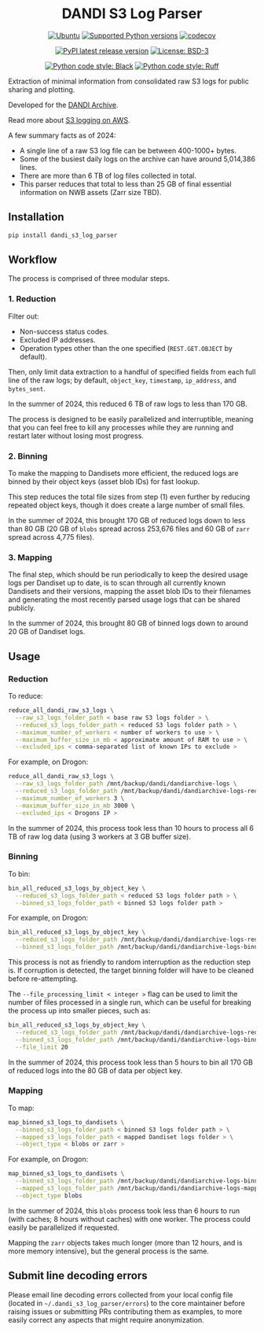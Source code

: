 <p align="center">
  <h1 align="center">DANDI S3 Log Parser</h3>
  <p align="center">
    <a href="https://pypi.org/project/dandi_s3_log_parser/"><img alt="Ubuntu" src="https://img.shields.io/badge/Ubuntu-E95420?style=flat&logo=ubuntu&logoColor=white"></a>
    <a href="https://pypi.org/project/dandi_s3_log_parser/"><img alt="Supported Python versions" src="https://img.shields.io/pypi/pyversions/dandi_s3_log_parser.svg"></a>
    <a href="https://codecov.io/github/CatalystNeuro/dandi_s3_log_parser?branch=main"><img alt="codecov" src="https://codecov.io/github/CatalystNeuro/dandi_s3_log_parser/coverage.svg?branch=main"></a>
  </p>
  <p align="center">
    <a href="https://pypi.org/project/dandi_s3_log_parser/"><img alt="PyPI latest release version" src="https://badge.fury.io/py/dandi_s3_log_parser.svg?id=py&kill_cache=1"></a>
    <a href="https://github.com/catalystneuro/dandi_s3_log_parser/blob/main/license.txt"><img alt="License: BSD-3" src="https://img.shields.io/pypi/l/dandi_s3_log_parser.svg"></a>
  </p>
  <p align="center">
    <a href="https://github.com/psf/black"><img alt="Python code style: Black" src="https://img.shields.io/badge/python_code_style-black-000000.svg"></a>
    <a href="https://github.com/astral-sh/ruff"><img alt="Python code style: Ruff" src="https://img.shields.io/endpoint?url=https://raw.githubusercontent.com/astral-sh/ruff/main/assets/badge/v2.json"></a>
  </p>
</p>

Extraction of minimal information from consolidated raw S3 logs for public sharing and plotting.

Developed for the [DANDI Archive](https://dandiarchive.org/).

Read more about [S3 logging on AWS](https://web.archive.org/web/20240807191829/https://docs.aws.amazon.com/AmazonS3/latest/userguide/LogFormat.html).

A few summary facts as of 2024:

- A single line of a raw S3 log file can be between 400-1000+ bytes.
- Some of the busiest daily logs on the archive can have around 5,014,386 lines.
- There are more than 6 TB of log files collected in total.
- This parser reduces that total to less than 25 GB of final essential information on NWB assets (Zarr size TBD).



## Installation

```bash
pip install dandi_s3_log_parser
```



## Workflow

The process is comprised of three modular steps.

### 1. **Reduction**

Filter out:

- Non-success status codes.
- Excluded IP addresses.
- Operation types other than the one specified (`REST.GET.OBJECT` by default).

Then, only limit data extraction to a handful of specified fields from each full line of the raw logs; by default, `object_key`, `timestamp`, `ip_address`, and `bytes_sent`.

In the summer of 2024, this reduced 6 TB of raw logs to less than 170 GB.

The process is designed to be easily parallelized and interruptible, meaning that you can feel free to kill any processes while they are running and restart later without losing most progress.

### 2. **Binning**

To make the mapping to Dandisets more efficient, the reduced logs are binned by their object keys (asset blob IDs) for fast lookup.

This step reduces the total file sizes from step (1) even further by reducing repeated object keys, though it does create a large number of small files.

In the summer of 2024, this brought 170 GB of reduced logs down to less than 80 GB (20 GB of `blobs` spread across 253,676 files and 60 GB of `zarr` spread across 4,775 files).

### 3. **Mapping**

The final step, which should be run periodically to keep the desired usage logs per Dandiset up to date, is to scan through all currently known Dandisets and their versions, mapping the asset blob IDs to their filenames and generating the most recently parsed usage logs that can be shared publicly.

In the summer of 2024, this brought 80 GB of binned logs down to around 20 GB of Dandiset logs.



## Usage

### Reduction

To reduce:

```bash
reduce_all_dandi_raw_s3_logs \
  --raw_s3_logs_folder_path < base raw S3 logs folder > \
  --reduced_s3_logs_folder_path < reduced S3 logs folder path > \
  --maximum_number_of_workers < number of workers to use > \
  --maximum_buffer_size_in_mb < approximate amount of RAM to use > \
  --excluded_ips < comma-separated list of known IPs to exclude >
```

For example, on Drogon:

```bash
reduce_all_dandi_raw_s3_logs \
  --raw_s3_logs_folder_path /mnt/backup/dandi/dandiarchive-logs \
  --reduced_s3_logs_folder_path /mnt/backup/dandi/dandiarchive-logs-reduced \
  --maximum_number_of_workers 3 \
  --maximum_buffer_size_in_mb 3000 \
  --excluded_ips < Drogons IP >
```

In the summer of 2024, this process took less than 10 hours to process all 6 TB of raw log data (using 3 workers at 3 GB buffer size).

### Binning

To bin:

```bash
bin_all_reduced_s3_logs_by_object_key \
  --reduced_s3_logs_folder_path < reduced S3 logs folder path > \
  --binned_s3_logs_folder_path < binned S3 logs folder path >
```

For example, on Drogon:

```bash
bin_all_reduced_s3_logs_by_object_key \
  --reduced_s3_logs_folder_path /mnt/backup/dandi/dandiarchive-logs-reduced \
  --binned_s3_logs_folder_path /mnt/backup/dandi/dandiarchive-logs-binned
```

This process is not as friendly to random interruption as the reduction step is. If corruption is detected, the target binning folder will have to be cleaned before re-attempting.

The `--file_processing_limit < integer >` flag can be used to limit the number of files processed in a single run, which can be useful for breaking the process up into smaller pieces, such as:

```bash
bin_all_reduced_s3_logs_by_object_key \
  --reduced_s3_logs_folder_path /mnt/backup/dandi/dandiarchive-logs-reduced \
  --binned_s3_logs_folder_path /mnt/backup/dandi/dandiarchive-logs-binned \
  --file_limit 20
```

In the summer of 2024, this process took less than 5 hours to bin all 170 GB of reduced logs into the 80 GB of data per object key.

### Mapping

To map:

```bash
map_binned_s3_logs_to_dandisets \
  --binned_s3_logs_folder_path < binned S3 logs folder path > \
  --mapped_s3_logs_folder_path < mapped Dandiset logs folder > \
  --object_type < blobs or zarr >
```

For example, on Drogon:

```bash
map_binned_s3_logs_to_dandisets \
  --binned_s3_logs_folder_path /mnt/backup/dandi/dandiarchive-logs-binned \
  --mapped_s3_logs_folder_path /mnt/backup/dandi/dandiarchive-logs-mapped \
  --object_type blobs
```

In the summer of 2024, this `blobs` process took less than 6 hours to run (with caches; 8 hours without caches) with one worker. The process could easily be parallelized if requested.

Mapping the `zarr` objects takes much longer (more than 12 hours, and is more memory intensive), but the general process is the same.



## Submit line decoding errors

Please email line decoding errors collected from your local config file (located in `~/.dandi_s3_log_parser/errors`) to the core maintainer before raising issues or submitting PRs contributing them as examples, to more easily correct any aspects that might require anonymization.
